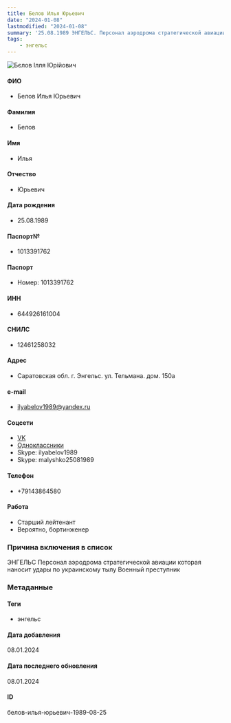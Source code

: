 ```yaml
---
title: Белов Илья Юрьевич
date: "2024-01-08"
lastmodified: "2024-01-08"
summary: '25.08.1989 ЭНГЕЛЬС. Персонал аэродрома стратегической авиации которая наносит удары по украинскому тылу. Военный преступник'
tags: 
    - энгельс
---
```

<!--# pp2-->
<!--## Фигурант-->
<!--### Личные данные-->
<!--#### Фото-->
![Бєлов Ілля Юрійович](https://molfar.com/images/optimized/1696844124_230770964.png)
#### ФИО
- Белов Илья Юрьевич
#### Фамилия
- Белов
#### Имя
- Илья
#### Отчество
- Юрьевич
#### Дата рождения
- 25.08.1989
#### Паспорт№
- 1013391762
#### Паспорт
- Номер: 1013391762
#### ИНН
- 644926161004
#### СНИЛС
- 12461258032
#### Адрес
- Саратовская обл. г. Энгельс. ул. Тельмана. дом. 150а
#### e-mail
- ilyabelov1989@yandex.ru
#### Соцсети
- [VK](https://vk.com/belov2520)
- [Одноклассники](https://ok.ru/profile/560568622331)
- Skype: ilyabelov1989
- Skype: malyshko25081989
#### Телефон
- +79143864580
#### Работа
- Старший лейтенант
- Вероятно, бортинженер
### Причина включения в список
ЭНГЕЛЬС
Персонал аэродрома стратегической авиации которая наносит удары по украинскому тылу
Военный преступник
### Метаданные
#### Теги
- энгельс
#### Дата добавления
08.01.2024
#### Дата последнего обновления
08.01.2024
#### ID
белов-илья-юрьевич-1989-08-25
<!--## END;-->
